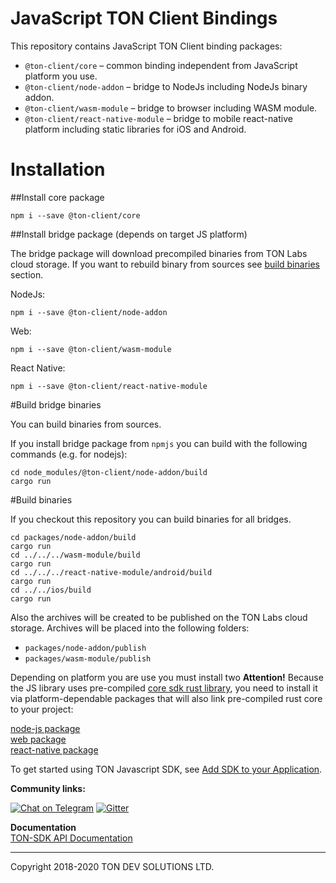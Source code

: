 # JavaScript TON Client Bindings

This repository contains JavaScript TON Client binding packages:
- `@ton-client/core` – common binding independent from JavaScript platform you use.
- `@ton-client/node-addon` – bridge to NodeJs including NodeJs binary addon.
- `@ton-client/wasm-module` – bridge to browser including WASM module. 
- `@ton-client/react-native-module` – bridge to mobile react-native platform including 
static libraries for iOS and Android.
 
# Installation

##Install core package

```shell script
npm i --save @ton-client/core
```

##Install bridge package (depends on target JS platform)

The bridge package will download precompiled binaries from TON Labs cloud storage.
If you want to rebuild binary from sources see [build binaries](#build_binaries) section. 

NodeJs:
```shell script
npm i --save @ton-client/node-addon
```

Web:
```shell script
npm i --save @ton-client/wasm-module
```

React Native:
```shell script
npm i --save @ton-client/react-native-module
```

#Build bridge binaries

You can build binaries from sources.

If you install bridge package from `npmjs` you can build with the following commands (e.g. for nodejs):
```shell script
cd node_modules/@ton-client/node-addon/build
cargo run
```

#Build binaries

If you checkout this repository you can build binaries for all bridges.

```shell script
cd packages/node-addon/build
cargo run
cd ../../../wasm-module/build
cargo run
cd ../../../react-native-module/android/build
cargo run
cd ../../ios/build
cargo run
```

Also the archives will be created to be published on the TON Labs cloud storage. Archives will be placed into the following folders:
- `packages/node-addon/publish`
- `packages/wasm-module/publish` 

Depending on platform you are use you must install two 
**Attention!** Because the JS library uses pre-compiled [core sdk rust library](https://github.com/tonlabs/TON-SDK), you need to 
install it via platform-dependable packages that will also link pre-compiled rust core to your project:

[node-js package](https://www.npmjs.com/package/ton-client-node-js)  
[web package](https://www.npmjs.com/package/ton-client-web-js)  
[react-native package](https://www.npmjs.com/package/ton-client-react-native-js)  

To get started using TON Javascript SDK, see [Add SDK to your Application](https://docs.ton.dev/86757ecb2/p/61b5eb-nodejs).

**Community links:**


[![Chat on Telegram](https://img.shields.io/badge/chat-on%20telegram-9cf.svg)](https://t.me/ton_sdk) 
[![Gitter](https://badges.gitter.im/ton-sdk/community.svg)](https://gitter.im/ton-sdk/community?utm_source=badge&utm_medium=badge&utm_campaign=pr-badge)



**Documentation**  
[TON-SDK API Documentation](https://github.com/tonlabs/TON-SDK/blob/master/docs/modules.md)

---
Copyright 2018-2020 TON DEV SOLUTIONS LTD.

